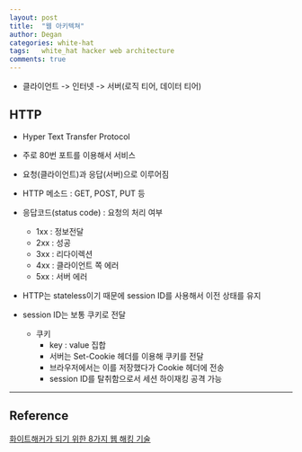 ```yaml
---
layout: post
title:  "웹 아키텍쳐"
author: Degan
categories: white-hat 
tags:	white_hat hacker web architecture
comments: true
---
```


- 클라이언트 -> 인터넷 -> 서버(로직 티어, 데이터 티어)

## HTTP
 - Hyper Text Transfer Protocol
 - 주로 80번 포트를 이용해서 서비스
 - 요청(클라이언트)과 응답(서버)으로 이루어짐
 - HTTP 메소드 : GET, POST, PUT 등
 - 응답코드(status code) : 요청의 처리 여부
	- 1xx : 정보전달
	- 2xx : 성공
	- 3xx : 리다이렉션
	- 4xx : 클라이언트 쪽 에러
	- 5xx : 서버 에러
	
 - HTTP는 stateless이기 때문에 session ID를 사용해서 이전 상태를 유지
 - session ID는 보통 쿠키로 전달
	- 쿠키
		- key : value 집합
		- 서버는 Set-Cookie 헤더를 이용해 쿠키를 전달
		- 브라우저에서는 이를 저장했다가 Cookie 헤더에 전송
		- session ID를 탈취함으로서 세션 하이재킹 공격 가능
	
---

## Reference

[화이트해커가 되기 위한 8가지 웹 해킹 기술](https://www.udemy.com/everything-about-white-hat-hacker/learn/v4/overview)
